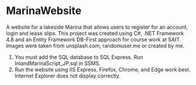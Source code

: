 # MarinaWebsite
A website for a lakeside Marina that allows users to register for an account, login and lease slips. This project was created using C#, .NET Framework 4.8 and an Entity Framework DB-First approach for course work at SAIT. Images were taken from unsplash.com, randomuser.me or created by me.
1.	You must add the SQL database to SQL Express. Run InlandMarinaScript_JP.sql in SSMS.
2.	Run the website using IIS Express. Firefox, Chrome, and Edge work best. Internet Explorer does not display correctly.

